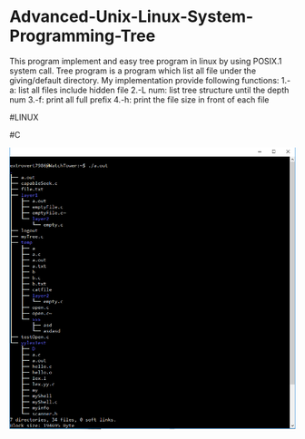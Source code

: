 # Advanced-Unix-Linux-System-Programming-Tree

This program implement and easy tree program in linux by using POSIX.1 system call.
Tree program is a program which list all file under the giving/default directory.
My implementation provide following functions:
  1.-a: list all files include hidden file
  2.-L num: list tree structure until the depth num
  3.-f: print all full prefix
  4.-h: print the file size in front of each file
  
#LINUX

#C

![alt text](https://github.com/extrovert7986/Advanced-Unix-Linux-System-Programming-Tree/blob/master/tree.PNG)
